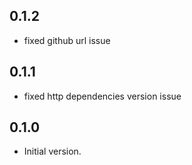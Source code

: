 ## 0.1.2

- fixed github url issue

## 0.1.1

- fixed http dependencies version issue

## 0.1.0

- Initial version.
